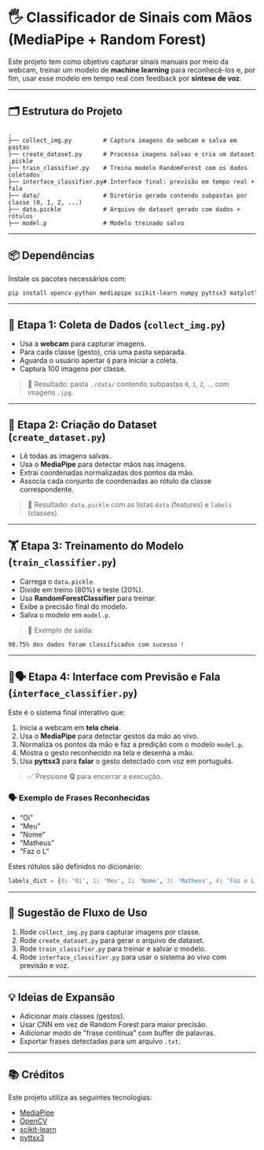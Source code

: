 # 🖐️ Classificador de Sinais com Mãos (MediaPipe + Random Forest)

Este projeto tem como objetivo capturar sinais manuais por meio da webcam, treinar um modelo de **machine learning** para reconhecê-los e, por fim, usar esse modelo em tempo real com feedback por **síntese de voz**.

---

## 🗂️ Estrutura do Projeto

```
.
├── collect_img.py         # Captura imagens da webcam e salva em pastas
├── create_dataset.py      # Processa imagens salvas e cria um dataset .pickle
├── train_classifier.py    # Treina modelo RandomForest com os dados coletados
├── interface_classifier.py# Interface final: previsão em tempo real + fala
├── data/                  # Diretório gerado contendo subpastas por classe (0, 1, 2, ...)
├── data.pickle            # Arquivo de dataset gerado com dados + rótulos
├── model.p                # Modelo treinado salvo
```

---

## 📦 Dependências

Instale os pacotes necessários com:

```bash
pip install opencv-python mediapipe scikit-learn numpy pyttsx3 matplotlib
```

---

## 📸 Etapa 1: Coleta de Dados (`collect_img.py`)

- Usa a **webcam** para capturar imagens.
- Para cada classe (gesto), cria uma pasta separada.
- Aguarda o usuário apertar `Q` para iniciar a coleta.
- Captura 100 imagens por classe.

> 📁 Resultado: pasta `./data/` contendo subpastas `0`, `1`, `2`, ... com imagens `.jpg`.

---

## 🧠 Etapa 2: Criação do Dataset (`create_dataset.py`)

- Lê todas as imagens salvas.
- Usa o **MediaPipe** para detectar mãos nas imagens.
- Extrai coordenadas normalizadas dos pontos da mão.
- Associa cada conjunto de coordenadas ao rótulo da classe correspondente.

> 💾 Resultado: `data.pickle` com as listas `data` (features) e `labels` (classes).

---

## 🏋️ Etapa 3: Treinamento do Modelo (`train_classifier.py`)

- Carrega o `data.pickle`.
- Divide em treino (80%) e teste (20%).
- Usa **RandomForestClassifier** para treinar.
- Exibe a precisão final do modelo.
- Salva o modelo em `model.p`.

> 🎯 Exemplo de saída:
```
98.75% dos dados foram classificados com sucesso !
```

---

## 🧠🗣️ Etapa 4: Interface com Previsão e Fala (`interface_classifier.py`)

Este é o sistema final interativo que:

1. Inicia a webcam em **tela cheia**.
2. Usa o **MediaPipe** para detectar gestos da mão ao vivo.
3. Normaliza os pontos da mão e faz a predição com o modelo `model.p`.
4. Mostra o gesto reconhecido na tela e desenha a mão.
5. Usa **pyttsx3** para **falar** o gesto detectado com voz em português.

> ✅ Pressione **Q** para encerrar a execução.

### 🗣️ Exemplo de Frases Reconhecidas
- “Oi”
- “Meu”
- “Nome”
- “Matheus”
- “Faz o L”

Estes rótulos são definidos no dicionário:

```python
labels_dict = {0: 'Oi', 1: 'Meu', 2: 'Nome', 3: 'Matheus', 4: 'Faz o L'}
```

---

## 🧪 Sugestão de Fluxo de Uso

1. Rode `collect_img.py` para capturar imagens por classe.
2. Rode `create_dataset.py` para gerar o arquivo de dataset.
3. Rode `train_classifier.py` para treinar e salvar o modelo.
4. Rode `interface_classifier.py` para usar o sistema ao vivo com previsão e voz.

---

## 💡 Ideias de Expansão

- Adicionar mais classes (gestos).
- Usar CNN em vez de Random Forest para maior precisão.
- Adicionar modo de "frase contínua" com buffer de palavras.
- Exportar frases detectadas para um arquivo `.txt`.

---

## 📚 Créditos

Este projeto utiliza as seguintes tecnologias:

- [MediaPipe](https://mediapipe.dev/)
- [OpenCV](https://opencv.org/)
- [scikit-learn](https://scikit-learn.org/)
- [pyttsx3](https://pyttsx3.readthedocs.io/)
